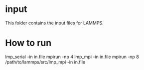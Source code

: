 # input

This folder contains the input files for LAMMPS.

# How to run

lmp_serial -in in.file
mpirun -np 4 lmp_mpi -in in.file
mpirun -np 8 /path/to/lammps/src/lmp_mpi -in in.file
